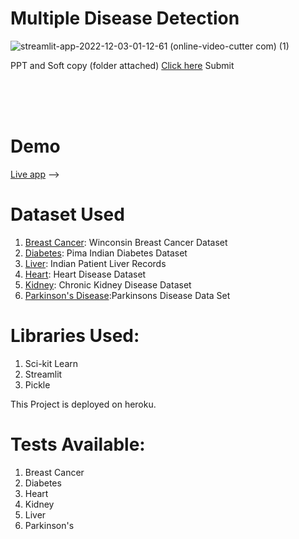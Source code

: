 # Multiple Disease Detection <br>


![streamlit-app-2022-12-03-01-12-61 (online-video-cutter com) (1)](https://user-images.githubusercontent.com/95062628/205396242-b79cf5f8-3b82-43f5-bbef-06b8b8c49458.gif)



PPT and Soft copy (folder attached) <a href="https://drive.google.com/drive/folders/1DxW-LtN4G4DG0ZXLUvUYMM3vSOW-sOYQ?usp=sharing">Click here</a>
Submit



<br><br><br>
# Demo
<a href='https://gmayuri1904-multiple-disease-detection-app-e09xhm.streamlit.app/'>Live app</a> -->


# Dataset Used
1. [Breast Cancer](https://www.kaggle.com/uciml/breast-cancer-wisconsin-data): Winconsin Breast Cancer Dataset
2. [Diabetes](https://www.kaggle.com/uciml/pima-indians-diabetes-database): Pima Indian Diabetes Dataset
3. [Liver](https://www.kaggle.com/uciml/indian-liver-patient-records): Indian Patient Liver Records
4. [Heart](https://www.kaggle.com/ronitf/heart-disease-uci): Heart Disease Dataset
5. [Kidney](https://www.kaggle.com/mansoordaku/ckdisease): Chronic Kidney Disease Dataset
6. [Parkinson's Disease](https://www.kaggle.com/datasets/thecansin/parkinsons-data-set):Parkinsons Disease Data Set

# Libraries Used:
 1. Sci-kit Learn
 2. Streamlit
 3. Pickle
 
 This Project is deployed on heroku.
 
 # Tests Available:
1. Breast Cancer
2. Diabetes
3. Heart
4. Kidney
5. Liver
6. Parkinson's
